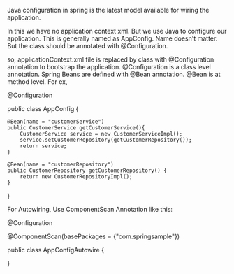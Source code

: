 Java configuration in spring is the latest model available for wiring the application.

In this we have no application context xml. But we use Java to configure our application. This is generally named as AppConfig. Name doesn't matter. But the class should be annotated with @Configuration.

so, applicationContext.xml file is replaced by class with @Configuration annotation to bootstrap the application. @Configuration is a class level annotation. Spring Beans are defined with @Bean annotation. @Bean is at method level. For ex,


@Configuration

public class AppConfig {

	@Bean(name = "customerService")
	public CustomerService getCustomerService(){
		CustomerService service = new CustomerServiceImpl();
		service.setCustomerRepository(getCustomerRepository());
		return service;
	}

	@Bean(name = "customerRepository")
	public CustomerRepository getCustomerRepository() {
		return new CustomerRepositoryImpl();
	}
}

For Autowiring, Use ComponentScan Annotation like this:

@Configuration

@ComponentScan(basePackages = {"com.springsample"})

public class AppConfigAutowire {
	
}
